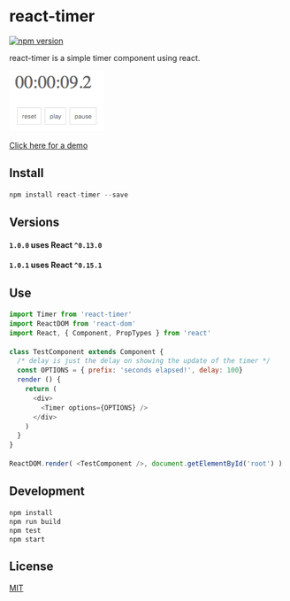 # react-timer

[![npm version](https://badge.fury.io/js/react-timer.svg)](https://badge.fury.io/js/react-timer)

react-timer is a simple timer component using react.

![Example image of react-timer](/example.png)

[Click here for a demo](https://whispering-shelf-76879.herokuapp.com)

## Install

``` js
npm install react-timer --save
```
## Versions

#### `1.0.0` uses React `^0.13.0`

#### `1.0.1` uses React `^0.15.1`

## Use

```javascript
import Timer from 'react-timer'
import ReactDOM from 'react-dom'
import React, { Component, PropTypes } from 'react'

class TestComponent extends Component {
  /* delay is just the delay on showing the update of the timer */
  const OPTIONS = { prefix: 'seconds elapsed!', delay: 100}
  render () {
    return (
      <div>
        <Timer options={OPTIONS} />
      </div>
    )
  }
}

ReactDOM.render( <TestComponent />, document.getElementById('root') )

```

## Development

    npm install
    npm run build
    npm test
    npm start

## License

[MIT](http://isekivacenz.mit-license.org/)
